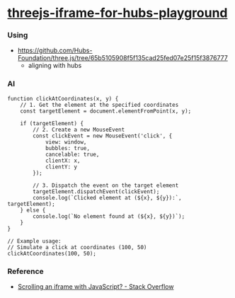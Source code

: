 [threejs-iframe-for-hubs-playground](https://dirkarnez.github.io/threejs-iframe-for-hubs-playground)
====================================================================================================
### Using
- https://github.com/Hubs-Foundation/three.js/tree/65b5105908f5f135cad25fed07e25f15f3876777
    - aligning with hubs

### AI
```
function clickAtCoordinates(x, y) {
    // 1. Get the element at the specified coordinates
    const targetElement = document.elementFromPoint(x, y);

    if (targetElement) {
        // 2. Create a new MouseEvent
        const clickEvent = new MouseEvent('click', {
            view: window,
            bubbles: true,
            cancelable: true,
            clientX: x,
            clientY: y
        });

        // 3. Dispatch the event on the target element
        targetElement.dispatchEvent(clickEvent);
        console.log(`Clicked element at (${x}, ${y}):`, targetElement);
    } else {
        console.log(`No element found at (${x}, ${y})`);
    }
}

// Example usage:
// Simulate a click at coordinates (100, 50)
clickAtCoordinates(100, 50);
```
### Reference
- [Scrolling an iframe with JavaScript? - Stack Overflow](https://stackoverflow.com/questions/1192228/scrolling-an-iframe-with-javascript)
